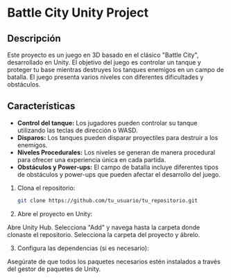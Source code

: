 # Battle City Unity Project

## Descripción

Este proyecto es un juego en 3D basado en el clásico "Battle City", desarrollado en Unity. El objetivo del juego es controlar un tanque y proteger tu base mientras destruyes los tanques enemigos en un campo de batalla. El juego presenta varios niveles con diferentes dificultades y obstáculos.

## Características

- **Control del tanque:** Los jugadores pueden controlar su tanque utilizando las teclas de dirección o WASD.
- **Disparos:** Los tanques pueden disparar proyectiles para destruir a los enemigos.
- **Niveles Procedurales:** Los niveles se generan de manera procedural para ofrecer una experiencia única en cada partida.
- **Obstáculos y Power-ups:** El campo de batalla incluye diferentes tipos de obstáculos y power-ups que pueden afectar el desarrollo del juego.

1. Clona el repositorio:
   ```sh
   git clone https://github.com/tu_usuario/tu_repositorio.git

2. Abre el proyecto en Unity:

Abre Unity Hub.
Selecciona "Add" y navega hasta la carpeta donde clonaste el repositorio.
Selecciona la carpeta del proyecto y ábrelo.


3.  Configura las dependencias (si es necesario):

Asegúrate de que todos los paquetes necesarios estén instalados a través del gestor de paquetes de Unity.
